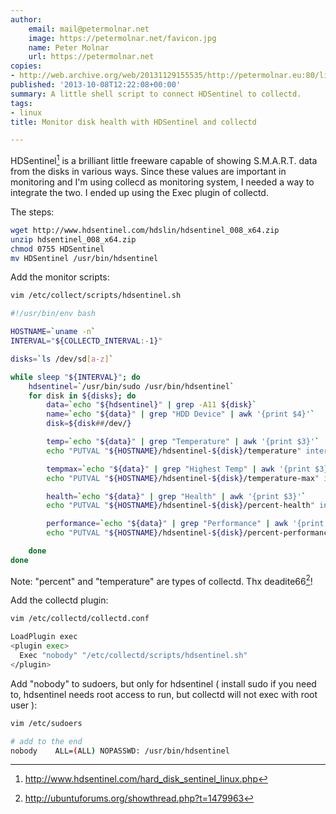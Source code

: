 ```yaml
---
author:
    email: mail@petermolnar.net
    image: https://petermolnar.net/favicon.jpg
    name: Peter Molnar
    url: https://petermolnar.net
copies:
- http://web.archive.org/web/20131129155535/http://petermolnar.eu:80/linux-tech-coding/monitor-disk-health-hdsentinel-collectd/
published: '2013-10-08T12:22:08+00:00'
summary: A little shell script to connect HDSentinel to collectd.
tags:
- linux
title: Monitor disk health with HDSentinel and collectd

---
```


HDSentinel[^1] is a brilliant little freeware capable of showing
S.M.A.R.T. data from the disks in various ways. Since these values are
important in monitoring and I'm using collecd as monitoring system, I
needed a way to integrate the two. I ended up using the Exec plugin of
collectd.

The steps:

```bash
wget http://www.hdsentinel.com/hdslin/hdsentinel_008_x64.zip
unzip hdsentinel_008_x64.zip
chmod 0755 HDSentinel
mv HDSentinel /usr/bin/hdsentinel
```

Add the monitor scripts:

```bash
vim /etc/collect/scripts/hdsentinel.sh
```

```bash
#!/usr/bin/env bash

HOSTNAME=`uname -n`
INTERVAL="${COLLECTD_INTERVAL:-1}"

disks=`ls /dev/sd[a-z]`

while sleep "${INTERVAL}"; do
    hdsentinel=`/usr/bin/sudo /usr/bin/hdsentinel`
    for disk in ${disks}; do
        data=`echo "${hdsentinel}" | grep -A11 ${disk}`
        name=`echo "${data}" | grep "HDD Device" | awk '{print $4}'`
        disk=${disk##/dev/}

        temp=`echo "${data}" | grep "Temperature" | awk '{print $3}'`
        echo "PUTVAL "${HOSTNAME}/hdsentinel-${disk}/temperature" interval=$INTERVAL N:${temp}"

        tempmax=`echo "${data}" | grep "Highest Temp" | awk '{print $3}'`
        echo "PUTVAL "${HOSTNAME}/hdsentinel-${disk}/temperature-max" interval=$INTERVAL N:${tempmax}"

        health=`echo "${data}" | grep "Health" | awk '{print $3}'`
        echo "PUTVAL "${HOSTNAME}/hdsentinel-${disk}/percent-health" interval=$INTERVAL N:${health}"

        performance=`echo "${data}" | grep "Performance" | awk '{print $3}'`
        echo "PUTVAL "${HOSTNAME}/hdsentinel-${disk}/percent-performance" interval=$INTERVAL N:${performance}"

    done
done
```

Note: "percent" and "temperature" are types of collectd. Thx
deadite66[^2]!

Add the collectd plugin:

```bash
vim /etc/collectd/collectd.conf
```

```bash
LoadPlugin exec
<plugin exec>
  Exec "nobody" "/etc/collectd/scripts/hdsentinel.sh"
</plugin>
```

Add "nobody" to sudoers, but only for hdsentinel ( install sudo if you
need to, hdsentinel needs root access to run, but collectd will not exec
with root user ):

```bash
vim /etc/sudoers
```

```bash
# add to the end
nobody    ALL=(ALL) NOPASSWD: /usr/bin/hdsentinel
```

[^1]: <http://www.hdsentinel.com/hard_disk_sentinel_linux.php>

[^2]: <http://ubuntuforums.org/showthread.php?t=1479963>